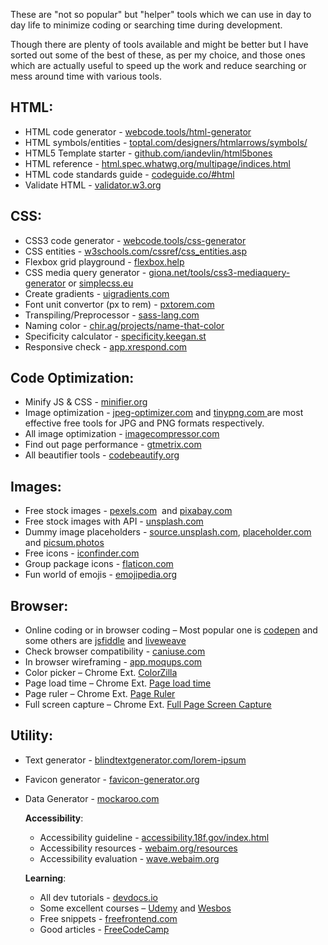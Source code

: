 These are "not so popular" but "helper" tools which we can use in day to day life to minimize coding or searching time during development.​

Though there are plenty of tools available and might be better but I have sorted out some of the best of these, as per my choice, and those ones which are actually useful to speed up the work and reduce searching or mess around time with various tools.

## HTML:
* HTML code generator - [webcode.tools/html-generator](https://webcode.tools/html-generator​)
* HTML symbols/entities - [toptal.com/designers/htmlarrows/symbols/](https://www.toptal.com/designers/htmlarrows/symbols/)
* HTML5 Template starter - [github.com/iandevlin/html5bones](https://github.com/iandevlin/html5bones)
* HTML reference - [html.spec.whatwg.org/multipage/indices.html](https://html.spec.whatwg.org/multipage/indices.html#attributes-3​)
* HTML code standards guide - [codeguide.co/#html](https://codeguide.co/#html)
* Validate HTML - [validator.w3.org](https://validator.w3.org)


## CSS:
* CSS3 code generator - [webcode.tools/css-generator](https://webcode.tools/css-generator/)
* CSS entities - [w3schools.com/cssref/css_entities.asp](https://www.w3schools.com/cssref/css_entities.asp)
* Flexbox grid playground -  [flexbox.help](https://flexbox.help/)
* CSS media query generator -  [giona.net/tools/css3-mediaquery-generator](http://giona.net/tools/css3-mediaquery-generator/) or [simplecss.eu](https://simplecss.eu/)
* Create gradients - [uigradients.com](https://uigradients.com​)
* Font unit convertor (px to rem) - [pxtorem.com](http://pxtorem.com/)
* Transpiling/Preprocessor - [sass-lang.com](https://sass-lang.com/)
* Naming color - [chir.ag/projects/name-that-color](http://chir.ag/projects/name-that-color/)
* Specificity calculator - [specificity.keegan.st](https://specificity.keegan.st/)
* Responsive check - [app.xrespond.com](http://app.xrespond.com/)


## Code Optimization​:
* Minify JS & CSS - [minifier.org](http://minifier.org)
* Image optimization - [jpeg-optimizer.com](http://jpeg-optimizer.com/) and  [tinypng.com ](https://tinypng.com/) are most effective free tools for JPG and PNG formats respectively.​
* All image optimization - [imagecompressor.com](https://imagecompressor.com/)
* Find out page performance - [gtmetrix.com](https://gtmetrix.com/)
* All beautifier tools - [codebeautify.org](https://codebeautify.org/)
 ​

## Images:
* Free stock images - [pexels.com](https://www.pexels.com/)  and [pixabay.com](https://pixabay.com/)
* Free stock images with API - [unsplash.com](https://unsplash.com/)
* Dummy image placeholders - [source.unsplash.com](https://source.unsplash.com/), ​[placeholder.com](https://placeholder.com) and [picsum.photos](https://picsum.photos/​)
* Free icons - [iconfinder.com](https://www.iconfinder.com)
* Group package icons - [flaticon.com](https://www.flaticon.com/)
* Fun world of emojis - [emojipedia.org](https://emojipedia.org/apple/)


## Browser:
* Online coding or in browser coding – Most popular one is [codepen](https://codepen.io)  and some others are [jsfiddle](https://jsfiddle.net) and  [liveweave](http://liveweave.com)
* Check browser compatibility - [caniuse.com](https://caniuse.com/)
* In browser wireframing - [app.moqups.com](https://app.moqups.com)
* Color picker – Chrome Ext. [ColorZilla​](https://chrome.google.com/webstore/detail/colorzilla/bhlhnicpbhignbdhedgjhgdocnmhomnp?hl=en)
* Page load time –  Chrome Ext. [Page load time](https://chrome.google.com/webstore/detail/page-load-time/fploionmjgeclbkemipmkogoaohcdbig?hl=en)
* Page ruler – Chrome Ext. [Page Ruler​](https://chrome.google.com/webstore/detail/page-ruler/emliamioobfffbgcfdchabfibonehkme?hl=en)
* Full screen capture –  Chrome Ext. [Full Page Screen Capture](https://chrome.google.com/webstore/detail/full-page-screen-capture/fdpohaocaechififmbbbbbknoalclacl?hl=en)


## Utility:
* Text generator - [blindtextgenerator.com/lorem-ipsum](https://www.blindtextgenerator.com/lorem-ipsum)
* Favicon generator - [favicon-generator.org](https://www.favicon-generator.org/)
* Data Generator - [mockaroo.com](https://mockaroo.com/)


	**Accessibility**:
	* Accessibility guideline - [accessibility.18f.gov/index.html](https://accessibility.18f.gov/index.html)
	* Accessibility resources - [webaim.org/resources](https://webaim.org/resources/)
	* Accessibility evaluation - [wave.webaim.org](http://wave.webaim.org/)


	**Learning**:
	* All dev tutorials - [devdocs.io](https://devdocs.io​​)
	* Some excellent courses – [Udemy](https://www.udemy.com/courses/development/) and  [Wesbos](https://wesbos.com/courses/)
	* Free snippets - [freefrontend.com](https://freefrontend.com/)
	* Good articles - [FreeCodeCamp​](https://medium.com/@FreeCodeCamp)


